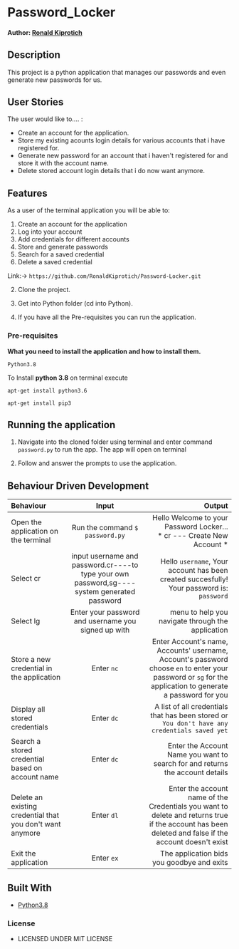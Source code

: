 # Password_Locker

#### Author: [Ronald Kiprotich](https://github.com/RonaldKiprotich)

## Description

This project is a python application that manages our passwords and even generate new passwords for us.


## User Stories
The user would like to.... :
* Create an account for the application.
* Store my existing acounts login details for various accounts that i have registered for.
* Generate new password for an account that i haven't registered for and store it with the account name.   
* Delete stored account login details that i do now want anymore.



## Features


As a user of the terminal application you will be able to:

1. Create an account for the application
2. Log into your account
3. Add credentials for different accounts
4. Store and generate passwords
6. Search for a saved credential
8. Delete a saved credential


Link:-> ```https://github.com/RonaldKiprotich/Password-Locker.git```

2. Clone the project.

3. Get into Python folder (cd into Python).

4. If you have all the Pre-requisites you can run the application.

### Pre-requisites

**What you need to install the application and how to install them.**

```
Python3.8
```

To Install **python 3.8** on terminal execute

```
apt-get install python3.6
```

```
apt-get install pip3
```

## Running the application

1. Navigate into the cloned folder using terminal and enter command `password.py` to run the app.
The app will open on terminal 

2. Follow and answer the prompts to use the application.

## Behaviour Driven Development
| Behaviour | Input | Output |
| :---------------- | :---------------: | ------------------: |
|Open the application on the terminal | Run the command ```$ password.py```|Hello Welcome to your Password Locker... <br>* cr ---  Create New Account *  |
|Select  cr| input username and password.cr----to type your own password,sg----system generated password| Hello ```username```, Your account has been created succesfully! Your password is: ```password```|
|Select lg  | Enter your password and username you signed up with|  menu to help you navigate through the application|
|Store a new credential in the application| Enter ```nc```|Enter Account's name, Accounts' username, Account's password<br>choose ```en``` to enter your password or ```sg``` for the application to generate a password for you |
|Display all stored credentials | Enter ```dc```|A list of all credentials that has been stored or ```You don't have any credentials saved yet``` |
|Search a stored credential based on account name|Enter ```dc```| Enter the Account Name you want to search for and returns the account details|
|Delete an existing credential that you don't want anymore|Enter ```dl```|Enter the account name of the Credentials you want to delete and returns true if the account has been deleted and false if the account doesn't exist|
|Exit the application| Enter ```ex```| The application bids you goodbye and exits|

## Built With

* [Python3.8](https://docs.python.org/3/)


### License

* LICENSED UNDER   MIT LICENSE